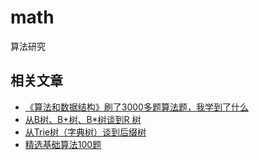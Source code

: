 # math
算法研究


## 相关文章
- [《算法和数据结构》刷了3000多题算法题，我学到了什么](https://blog.csdn.net/WhereIsHeroFrom/article/details/118749448)
- [从B树、B+树、B*树谈到R 树](https://blog.csdn.net/v_JULY_v/article/details/6530142)
- [从Trie树（字典树）谈到后缀树](https://blog.csdn.net/v_july_v/article/details/6897097)
- [精选基础算法100题](https://blog.csdn.net/ATFWUS/article/details/106193067)